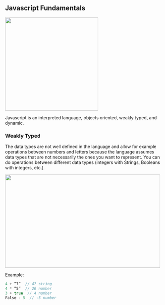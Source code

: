 ## Javascript Fundamentals
<img src="https://upload.wikimedia.org/wikipedia/commons/thumb/9/99/Unofficial_JavaScript_logo_2.svg/480px-Unofficial_JavaScript_logo_2.svg.png" width="300px" height="300px">

Javascript is an interpreted language, objects oriented, weakly typed, and dynamic.

### Weakly Typed

The data types are not well defined in the language and allow for example operations between numbers and letters because the language assumes data types that are not necessarily the ones you want to represent.
You can do operations between different data types (integers with Strings, Booleans with integers, etc.).

<img src="https://blogs.agilefaqs.com/wp-content/uploads/2009/09/strongweakstaticdynamic_type.png" width="500px" height="300px">

Example:

```javascript
4 + “7”  // 47 string
4 * ”5”  // 20 number
3 + true  // 4 number
False - 5  // -5 number
```

